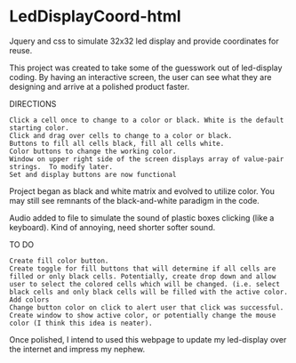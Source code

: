 # LedDisplayCoord-html
Jquery and css to simulate 32x32 led display and provide coordinates for reuse.

This project was created to take some of the guesswork out of led-display coding.  By having an interactive screen, the user can see what they are designing and arrive at a polished product faster.

DIRECTIONS
```
Click a cell once to change to a color or black. White is the default starting color.
Click and drag over cells to change to a color or black.
Buttons to fill all cells black, fill all cells white.
Color buttons to change the working color.  
Window on upper right side of the screen displays array of value-pair strings.  To modify later.
Set and display buttons are now functional
```

Project began as black and white matrix and evolved to utilize color.  You may still see remnants of the black-and-white paradigm in the code.

Audio added to file to simulate the sound of plastic boxes clicking (like a keyboard).  Kind of annoying, need shorter softer sound.

TO DO
```
Create fill color button.
Create toggle for fill buttons that will determine if all cells are filled or only black cells. Potentially, create drop down and allow user to select the colored cells which will be changed. (i.e. select black cells and only black cells will be filled with the active color.
Add colors
Change button color on click to alert user that click was successful.
Create window to show active color, or potentially change the mouse color (I think this idea is neater).
```

Once polished, I intend to used this webpage to update my led-display over the internet and impress my nephew.

